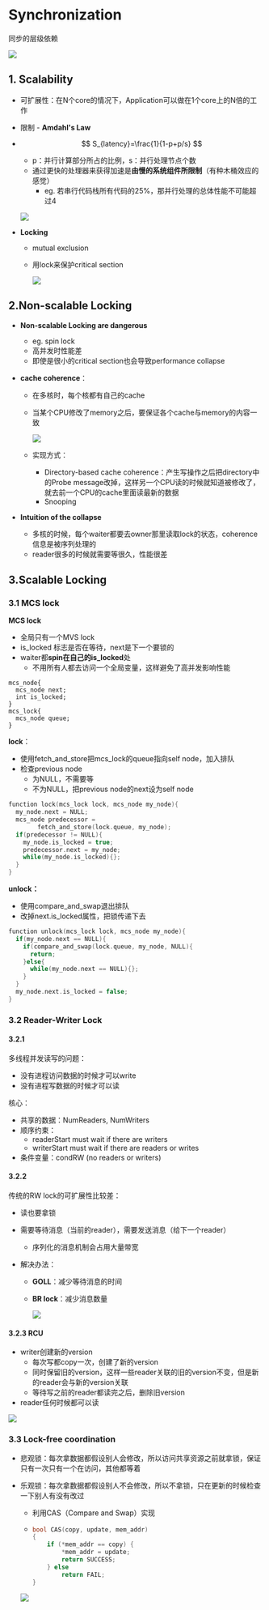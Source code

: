 # Synchronization

同步的层级依赖

![](img/35.png)

## 1. Scalability

- 可扩展性：在N个core的情况下，Application可以做在1个core上的N倍的工作

- 限制 - **Amdahl's Law**

- $$
  S_{latency}=\frac{1}{1-p+p/s}
  $$

  - p：并行计算部分所占的比例，s：并行处理节点个数
  - 通过更快的处理器来获得加速是**由慢的系统组件所限制**（有种木桶效应的感觉）
    - eg. 若串行代码栈所有代码的25%，那并行处理的总体性能不可能超过4

  ![](img/32.png)

- **Locking**

  - mutual exclusion

  - 用lock来保护critical section

    ![](img/33.png)

## 2.Non-scalable Locking

- **Non-scalable Locking are dangerous**

  - eg. spin lock
  - 高并发时性能差
  - 即使是很小的critical section也会导致performance collapse

- **cache coherence**：

  - 在多核时，每个核都有自己的cache

  - 当某个CPU修改了memory之后，要保证各个cache与memory的内容一致

    ![](img/34.png)

  - 实现方式：

    - Directory-based cache coherence：产生写操作之后把directory中的Probe message改掉，这样另一个CPU读的时候就知道被修改了，就去前一个CPU的cache里面读最新的数据
    - Snooping

- **Intuition of the collapse**

  - 多核的时候，每个waiter都要去owner那里读取lock的状态，coherence信息是被序列处理的
  - reader很多的时候就需要等很久，性能很差

## 3.Scalable Locking

### 3.1 MCS lock

**MCS lock**

- 全局只有一个MVS lock
- is_locked 标志是否在等待，next是下一个要锁的
- waiter都**spin在自己的is_locked**处
  - 不用所有人都去访问一个全局变量，这样避免了高并发影响性能

```
mcs_node{
  mcs_node next;
  int is_locked;
}
mcs_lock{
  mcs_node queue;
}
```

**lock**：

- 使用fetch_and_store把mcs_lock的queue指向self node，加入排队
- 检查previous node
  - 为NULL，不需要等
  - 不为NULL，把previous node的next设为self node

```c
function lock(mcs_lock lock, mcs_node my_node){
  my_node.next = NULL;
  mcs_node predecessor = 
        fetch_and_store(lock.queue, my_node);
  if(predecessor != NULL){
    my_node.is_locked = true;
    predecessor.next = my_node;
    while(my_node.is_locked){};
  }
}
```

**unlock：**

- 使用compare_and_swap退出排队
- 改掉next.is_locked属性，把锁传递下去

```c
function unlock(mcs_lock lock, mcs_node my_node){
  if(my_node.next == NULL){
    if(compare_and_swap(lock.queue, my_node, NULL){
      return;
    }else{
      while(my_node.next == NULL){};
    }
  }
  my_node.next.is_locked = false;
}
```

### 3.2 Reader-Writer Lock

#### 3.2.1

多线程并发读写的问题：

- 没有进程访问数据的时候才可以write
- 没有进程写数据的时候才可以读

核心：

- 共享的数据：NumReaders, NumWriters
- 顺序约束：
  - readerStart must wait if there are writers
  - writerStart must wait if there are readers or writes
- 条件变量：condRW (no readers or writers)

#### 3.2.2

传统的RW lock的可扩展性比较差：

- 读也要拿锁

- 需要等待消息（当前的reader），需要发送消息（给下一个reader）

  - 序列化的消息机制会占用大量带宽

- 解决办法：

  - **GOLL**：减少等待消息的时间

  - **BR lock**：减少消息数量

    ![](img/36.png)

#### 3.2.3 RCU

- writer创建新的version
  - 每次写都copy一次，创建了新的version
  - 同时保留旧的version，这样一些reader关联的旧的version不变，但是新的reader会与新的version关联
  - 等待写之前的reader都读完之后，删除旧version
- reader任何时候都可以读

![](img/37.png)

### 3.3 Lock-free coordination

- 悲观锁：每次拿数据都假设别人会修改，所以访问共享资源之前就拿锁，保证只有一次只有一个在访问，其他都等着

- 乐观锁：每次拿数据都假设别人不会修改，所以不拿锁，只在更新的时候检查一下别人有没有改过

  - 利用CAS（Compare and Swap）实现

  - ```c
    bool CAS(copy, update, mem_addr)
    {
    	if (*mem_addr == copy) {
    		*mem_addr = update;
    		return SUCCESS;
    	} else
    		return FAIL;
    }
    ```

  ![](img/38.png)

